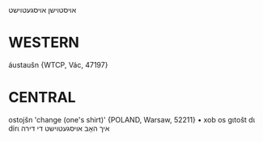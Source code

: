 אויסטוישן
אויסגעטוישט

WESTERN
========

áustaušn {WTCP, Vác, 47197}

CENTRAL
========

ostojšn 'change (one's shirt)' {POLAND, Warsaw, 52211}
	•	xob os gɩtošt dɩ dirɩ איך האָב אויסגעטוישט די דירה